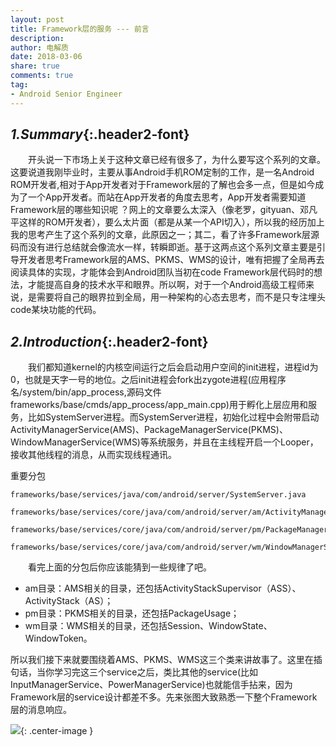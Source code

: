 ```yaml
---
layout: post
title: Framework层的服务 --- 前言
description: 
author: 电解质
date: 2018-03-06
share: true
comments: true
tag:
- Android Senior Engineer
---
```

<!-- * TOC
{:toc} -->
## *1.Summary*{:.header2-font}

&emsp;&emsp;开头说一下市场上关于这种文章已经有很多了，为什么要写这个系列的文章。这要说道我刚毕业时，主要从事Android手机ROM定制的工作，是一名Android ROM开发者,相对于App开发者对于Framework层的了解也会多一点，但是如今成为了一个App开发者。而站在App开发者的角度去思考，App开发者需要知道Framework层的哪些知识呢 ？网上的文章要么太深入（像老罗，gityuan、邓凡平这样的ROM开发者），要么太片面（都是从某一个API切入），所以我的经历加上我的思考产生了这个系列的文章，此原因之一；其二，看了许多Framework层源码而没有进行总结就会像流水一样，转瞬即逝。基于这两点这个系列文章主要是引导开发者思考Framework层的AMS、PKMS、WMS的设计，唯有把握了全局再去阅读具体的实现，才能体会到Android团队当初在code Framework层代码时的想法，才能提高自身的技术水平和眼界。所以啊，对于一个Android高级工程师来说，是需要将自己的眼界拉到全局，用一种架构的心态去思考，而不是只专注埋头code某块功能的代码。

## *2.Introduction*{:.header2-font}

&emsp;&emsp;我们都知道kernel的内核空间运行之后会启动用户空间的init进程，进程id为0，也就是天字一号的地位。之后init进程会fork出zygote进程(应用程序名/system/bin/app_process,源码文件frameworks/base/cmds/app_process/app_main.cpp)用于孵化上层应用和服务，比如SystemServer进程。而SystemServer进程，初始化过程中会附带启动ActivityManagerService(AMS)、PackageManagerService(PKMS)、WindowManagerService(WMS)等系统服务，并且在主线程开启一个Looper，接收其他线程的消息，从而实现线程通讯。

重要分包
```
frameworks/base/services/java/com/android/server/SystemServer.java

frameworks/base/services/core/java/com/android/server/am/ActivityManagerService.java

frameworks/base/services/core/java/com/android/server/pm/PackageManagerService.java

frameworks/base/services/core/java/com/android/server/wm/WindowManagerService.java
```
&emsp;&emsp;看完上面的分包后你应该能猜到一些规律了吧。
- am目录：AMS相关的目录，还包括ActivityStackSupervisor（ASS）、ActivityStack（AS）；
- pm目录：PKMS相关的目录，还包括PackageUsage；
- wm目录：WMS相关的目录，还包括Session、WindowState、WindowToken。

所以我们接下来就要围绕着AMS、PKMS、WMS这三个类来讲故事了。这里在插句话，当你学习完这三个service之后，类比其他的service(比如InputManagerService、PowerManagerService)也就能信手拈来，因为Framework层的service设计都差不多。先来张图大致熟悉一下整个Framework层的消息响应。

![]({{site.asseturl}}/2018-03-06/2018-03-06-Android-framework-architecture.png){: .center-image }

